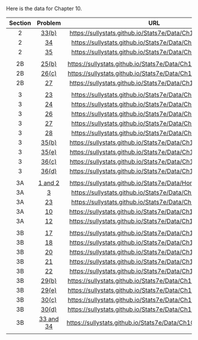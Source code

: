 Here is the data for Chapter 10.

|Section|Problem|URL|
|:---:|:---:|:---:|
|2|[33(b)](https://sullystats.github.io/Stats7e/Data/Ch10/10_2_33b.csv)|<a>https://sullystats.github.io/Stats7e/Data/Ch10/10_2_33b.csv</a><br/>|
|2|[34](https://sullystats.github.io/Stats7e/Data/Ch10/10_2_34.csv)|<a>https://sullystats.github.io/Stats7e/Data/Ch10/10_2_34.csv</a><br/>|
|2|[35](https://sullystats.github.io/Stats7e/Data/Ch10/10_2_35.csv)|<a>https://sullystats.github.io/Stats7e/Data/Ch10/10_2_35.csv</a><br/>|
| | |
|2B|[25(b)](https://sullystats.github.io/Stats7e/Data/Ch10/10_2B_25b.csv)|<a>https://sullystats.github.io/Stats7e/Data/Ch10/10_2B_25b.csv</a><br/>|
|2B|[26(c)](https://sullystats.github.io/Stats7e/Data/Ch10/10_2B_26c.csv)|<a>https://sullystats.github.io/Stats7e/Data/Ch10/10_2B_26c.csv</a><br/>|
|2B|[27](https://sullystats.github.io/Stats7e/Data/Ch10/10_2B_27.csv)|<a>https://sullystats.github.io/Stats7e/Data/Ch10/10_2B_27.csv</a><br/>|
| | |
|3|[23](https://sullystats.github.io/Stats7e/Data/Ch10/10_3_23.csv)|<a>https://sullystats.github.io/Stats7e/Data/Ch10/10_3_23.csv</a><br/>|
|3|[24](https://sullystats.github.io/Stats7e/Data/Ch10/10_3_24.csv)|<a>https://sullystats.github.io/Stats7e/Data/Ch10/10_3_24.csv</a><br/>|
|3|[26](https://sullystats.github.io/Stats7e/Data/Ch10/10_3_26.csv)|<a>https://sullystats.github.io/Stats7e/Data/Ch10/10_3_26.csv</a><br/>|
|3|[27](https://sullystats.github.io/Stats7e/Data/Ch10/10_3_27.csv)|<a>https://sullystats.github.io/Stats7e/Data/Ch10/10_3_27.csv</a><br/>|
|3|[28](https://sullystats.github.io/Stats7e/Data/Ch10/10_3_28.csv)|<a>https://sullystats.github.io/Stats7e/Data/Ch10/10_3_28.csv</a><br/>|
|3|[35(b)](https://sullystats.github.io/Stats7e/Data/Ch10/10_3_35b.csv)|<a>https://sullystats.github.io/Stats7e/Data/Ch10/10_3_35b.csv</a><br/>|
|3|[35(e)](https://sullystats.github.io/Stats7e/Data/Ch10/10_3_35e.csv)|<a>https://sullystats.github.io/Stats7e/Data/Ch10/10_3_35e.csv</a><br/>|
|3|[36(c)](https://sullystats.github.io/Stats7e/Data/Ch10/10_3_36c.csv)|<a>https://sullystats.github.io/Stats7e/Data/Ch10/10_3_36c.csv</a><br/>|
|3|[36(d)](https://sullystats.github.io/Stats7e/Data/Ch10/10_3_36d.csv)|<a>https://sullystats.github.io/Stats7e/Data/Ch10/10_3_36d.csv</a><br/>|
| | |
|3A|[1 and 2](https://sullystats.github.io/Stats7e/Data/HomeRuns2022.csv)|<a>https://sullystats.github.io/Stats7e/Data/HomeRuns2022.csv</a><br/>|
|3A|[3](https://sullystats.github.io/Stats7e/Data/Ch10/10_3A_3.csv)|<a>https://sullystats.github.io/Stats7e/Data/Ch10/10_3A_3.csv</a><br/>|
|3A|[23](https://sullystats.github.io/Stats7e/Data/Ch10/10_3A_4.csv)|<a>https://sullystats.github.io/Stats7e/Data/Ch10/10_3A_4.csv</a><br/>|
|3A|[10](https://sullystats.github.io/Stats7e/Data/Ch10/10_3A_10.csv)|<a>https://sullystats.github.io/Stats7e/Data/Ch10/10_3A_10.csv</a><br/>|
|3A|[12](https://sullystats.github.io/Stats7e/Data/Ch10/10_3A_12.csv)|<a>https://sullystats.github.io/Stats7e/Data/Ch10/10_3A_12.csv</a><br/>|
| | |
|3B|[17](https://sullystats.github.io/Stats7e/Data/Ch10/10_3B_17.csv)|<a>https://sullystats.github.io/Stats7e/Data/Ch10/10_3B_17.csv</a><br/>|
|3B|[18](https://sullystats.github.io/Stats7e/Data/Ch10/10_3B_18.csv)|<a>https://sullystats.github.io/Stats7e/Data/Ch10/10_3B_18.csv</a><br/>|
|3B|[20](https://sullystats.github.io/Stats7e/Data/Ch10/10_3B_20.csv)|<a>https://sullystats.github.io/Stats7e/Data/Ch10/10_3B_20.csv</a><br/>|
|3B|[21](https://sullystats.github.io/Stats7e/Data/Ch10/10_3B_21.csv)|<a>https://sullystats.github.io/Stats7e/Data/Ch10/10_3B_21.csv</a><br/>|
|3B|[22](https://sullystats.github.io/Stats7e/Data/Ch10/10_3B_22.csv)|<a>https://sullystats.github.io/Stats7e/Data/Ch10/10_3B_22.csv</a><br/>|
|3B|[29(b)](https://sullystats.github.io/Stats7e/Data/Ch10/10_3B_29b.csv)|<a>https://sullystats.github.io/Stats7e/Data/Ch10/10_3B_29b.csv</a><br/>|
|3B|[29(e)](https://sullystats.github.io/Stats7e/Data/Ch10/10_3B_29e.csv)|<a>https://sullystats.github.io/Stats7e/Data/Ch10/10_3B_29e.csv</a><br/>|
|3B|[30(c)](https://sullystats.github.io/Stats7e/Data/Ch10/10_3B_30c.csv)|<a>https://sullystats.github.io/Stats7e/Data/Ch10/10_3B_30c.csv</a><br>|
|3B|[30(d)](https://sullystats.github.io/Stats7e/Data/Ch10/10_3B_30d.csv)|<a>https://sullystats.github.io/Stats7e/Data/Ch10/10_3B_30d.csv</a><br/>|
|3B|[33 and 34](https://sullystats.github.io/Stats7e/Data/Ch10/ChicagoTaxi.csv)|<a>https://sullystats.github.io/Stats7e/Data/Ch10/ChicagoTaxi.csv</a><br/>|
| | |

                                                                                                                                               

